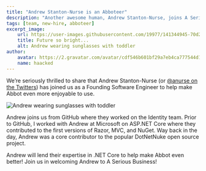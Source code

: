 ```yaml
---
title: "Andrew Stanton-Nurse is an Abboteer"
description: "Another awesome human, Andrew Stanton-Nurse, joins A Serious Business, Inc."
tags: [team, new-hire, abboteer]
excerpt_image:
    url: https://user-images.githubusercontent.com/19977/141344945-70d2a85f-8ef1-4155-b23a-87fb8028bc5c.jpg
    title: Future so bright...
    alt: Andrew wearing sunglasses with toddler
author:
    avatar: https://2.gravatar.com/avatar/cdf546b601bf29a7eb4ca777544d11cd?s=160
    name: haacked
---
```


We’re seriously thrilled to share that Andrew Stanton-Nurse (or [@anurse on the Twitters](https://twitter.com/anurse)) has joined us as a Founding Software Engineer to help make Abbot even more enjoyable to use.

![Andrew wearing sunglasses with toddler](https://user-images.githubusercontent.com/19977/141344945-70d2a85f-8ef1-4155-b23a-87fb8028bc5c.jpg "Future so bright...")

Andrew joins us from GitHub where they worked on the Identity team. Prior to GitHub, I worked with Andrew at Microsoft on ASP.NET Core where they contributed to the first versions of Razor, MVC, and NuGet. Way back in the day, Andrew was a core contributor to the popular DotNetNuke open source project.

Andrew will lend their expertise in .NET Core to help make Abbot even better! Join us in welcoming Andrew to A Serious Business!

